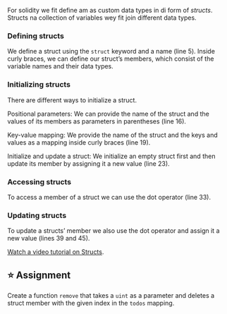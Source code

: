 For solidity we fit define am as custom data types in di form of _structs_. Structs na collection of variables wey fit join different data types.

### Defining structs

We define a struct using the `struct` keyword and a name (line 5). Inside curly braces, we can define our struct’s members, which consist of the variable names and their data types.

### Initializing structs

There are different ways to initialize a struct.

Positional parameters: We can provide the name of the struct and the values of its members as parameters in parentheses (line 16).

Key-value mapping: We provide the name of the struct and the keys and values as a mapping inside curly braces (line 19).

Initialize and update a struct: We initialize an empty struct first and then update its member by assigning it a new value (line 23).

### Accessing structs

To access a member of a struct we can use the dot operator (line 33).

### Updating structs

To update a structs’ member we also use the dot operator and assign it a new value (lines 39 and 45).

<a href="https://www.youtube.com/watch?v=kYBHq7EmFBc" target="_blank">Watch a video tutorial on Structs</a>.

## ⭐️ Assignment

Create a function `remove` that takes a `uint` as a parameter and deletes a struct member with the given index in the `todos` mapping.